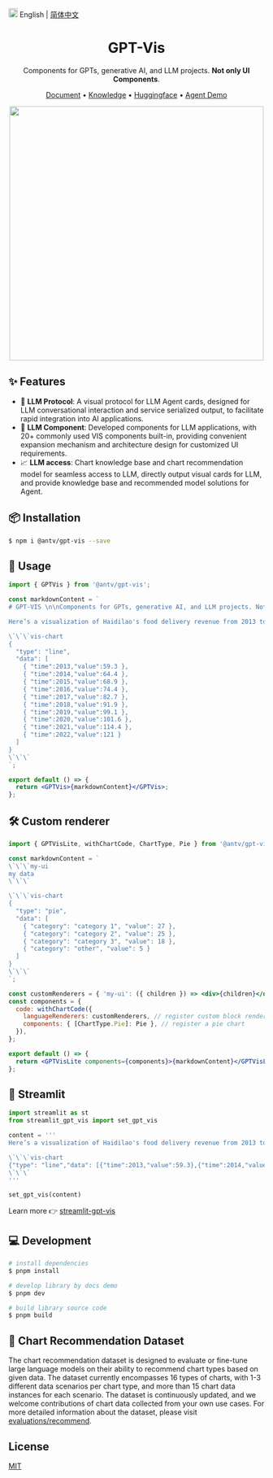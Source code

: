 <img src="https://gw.alipayobjects.com/zos/antfincdn/R8sN%24GNdh6/language.svg" width="18"> English | [简体中文](./README.zh-CN.md)

<h1 align="center">GPT-Vis</h1>

<div align="center">

Components for GPTs, generative AI, and LLM projects. **Not only UI Components**.

<p align="center">
  <a href="https://gpt-vis.antv.vision" target="_blank">Document</a> •
  <a href="/knowledges" target="_blank">Knowledge</a> •
  <a href="https://huggingface.co/antvis" target="_blank">Huggingface</a> •
  <a href="https://tbox.alipay.com/share/202410APr1n200110168?platform=WebService" target="_blank">Agent Demo</a>
</p>

<div align="center">
  <img src="https://github.com/eosphoros-ai/GPT-Vis/assets/17919400/c8804ffb-d3d6-45d3-846f-cf217681ab05" width=500">
</div>

</div>

## ✨ Features

- 🤖 **LLM Protocol**: A visual protocol for LLM Agent cards, designed for LLM conversational interaction and service serialized output, to facilitate rapid integration into AI applications.
- 🍡 **LLM Component**: Developed components for LLM applications, with 20+ commonly used VIS components built-in, providing convenient expansion mechanism and architecture design for customized UI requirements.
- 📈 **LLM access**: Chart knowledge base and chart recommendation model for seamless access to LLM, directly output visual cards for LLM, and provide knowledge base and recommended model solutions for Agent.

## 📦 Installation

```bash
$ npm i @antv/gpt-vis --save
```

## 🔨 Usage

```jsx
import { GPTVis } from '@antv/gpt-vis';

const markdownContent = `
# GPT-VIS \n\nComponents for GPTs, generative AI, and LLM projects. Not only UI Components.

Here’s a visualization of Haidilao's food delivery revenue from 2013 to 2022. You can see a steady increase over the years, with notable *growth* particularly in recent years.

\`\`\`vis-chart
{
  "type": "line",
  "data": [
    { "time":2013,"value":59.3 },
    { "time":2014,"value":64.4 },
    { "time":2015,"value":68.9 },
    { "time":2016,"value":74.4 },
    { "time":2017,"value":82.7 },
    { "time":2018,"value":91.9 },
    { "time":2019,"value":99.1 },
    { "time":2020,"value":101.6 },
    { "time":2021,"value":114.4 },
    { "time":2022,"value":121 }
  ]
}
\`\`\`
`;

export default () => {
  return <GPTVis>{markdownContent}</GPTVis>;
};
```

## 🛠 Custom renderer

```jsx
import { GPTVisLite, withChartCode, ChartType, Pie } from '@antv/gpt-vis';

const markdownContent = `
\`\`\`my-ui
my data
\`\`\`

\`\`\`vis-chart
{
  "type": "pie",
  "data": [
    { "category": "category 1", "value": 27 },
    { "category": "category 2", "value": 25 },
    { "category": "category 3", "value": 18 },
    { "category": "other", "value": 5 }
  ]
}
\`\`\`
`;

const customRenderers = { 'my-ui': ({ children }) => <div>{children}</div> };
const components = {
  code: withChartCode({
    languageRenderers: customRenderers, // register custom block renderer
    components: { [ChartType.Pie]: Pie }, // register a pie chart
  }),
};

export default () => {
  return <GPTVisLite components={components}>{markdownContent}</GPTVisLite>;
};
```

## 🐍 Streamlit

```python
import streamlit as st
from streamlit_gpt_vis import set_gpt_vis

content = '''
Here’s a visualization of Haidilao's food delivery revenue from 2013 to 2022. You can see a steady increase over the years, with notable *growth* particularly in recent years.

\`\`\`vis-chart
{"type": "line","data": [{"time":2013,"value":59.3},{"time":2014,"value":64.4},{"time":2015,"value":68.9},{"time":2016,"value":74.4},{"time":2017,"value":82.7},{"time":2018,"value":91.9},{"time":2019,"value":99.1},{"time":2020,"value":101.6},{"time":2021,"value":114.4},{"time":2022,"value":121}]}
\`\`\`
'''

set_gpt_vis(content)
```

Learn more 👉 [streamlit-gpt-vis](https://github.com/antvis/GPT-Vis/bindings/streamlit-gpt-vis)

## 💻 Development

```bash
# install dependencies
$ pnpm install

# develop library by docs demo
$ pnpm dev

# build library source code
$ pnpm build
```

## 🤖 Chart Recommendation Dataset
The chart recommendation dataset is designed to evaluate or fine-tune large language models on their ability to recommend chart types based on given data. The dataset currently encompasses 16 types of charts, with 1-3 different data scenarios per chart type, and more than 15 chart data instances for each scenario. The dataset is continuously updated, and we welcome contributions of chart data collected from your own use cases. For more detailed information about the dataset, please visit [evaluations/recommend](https://github.com/antvis/GPT-Vis/tree/main/evaluations/recommend/README.md).

## License

[MIT](./LICENSE)
